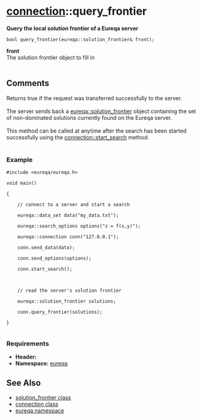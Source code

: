 # [connection](doc_connection.md)::query\_frontier #

**Query the local solution frontier of a Eureqa server**

```
bool query_frontier(eureqa::solution_frontier& front);
```

**front**<br>
The solution frontier object to fill in<br>
<br>
<h2>Comments</h2>
Returns true if the request was transferred successfully to the server.<br>
<br>
The server sends back a <a href='doc_solution_frontier.md'>eureqa::solution_frontier</a> object containing the set of non-dominated solutions currently found on the Eureqa server.<br>
<br>
This method can be called at anytime after the search has been started successfully using the <a href='doc_connection_start_search.md'>connection::start_search</a> method.<br>
<br>
<h3>Example</h3>
<pre><code>#include &lt;eureqa/eureqa.h&gt;<br>
void main()<br>
{<br>
    // connect to a server and start a search<br>
    eureqa::data_set data("my_data.txt");<br>
    eureqa::search_options options("z = f(x,y)");<br>
    eureqa::connection conn("127.0.0.1");<br>
    conn.send_data(data);<br>
    conn.send_options(options);<br>
    conn.start_search();<br>
<br>
    // read the server's solution frontier<br>
    eureqa::solution_frontier solutions;<br>
    conn.query_frontier(solutions);<br>
}<br>
</code></pre>

<h3>Requirements</h3>
<ul><li><b>Header:</b> <eureqa/connection.h><br>
</li><li><b>Namespace:</b> <a href='doc_intro.md'>eureqa</a></li></ul>

<h2>See Also</h2>
<ul><li><a href='doc_solution_frontier.md'>solution_frontier class</a>
</li><li><a href='doc_connection.md'>connection class</a>
</li><li><a href='doc_intro.md'>eureqa namespace</a>